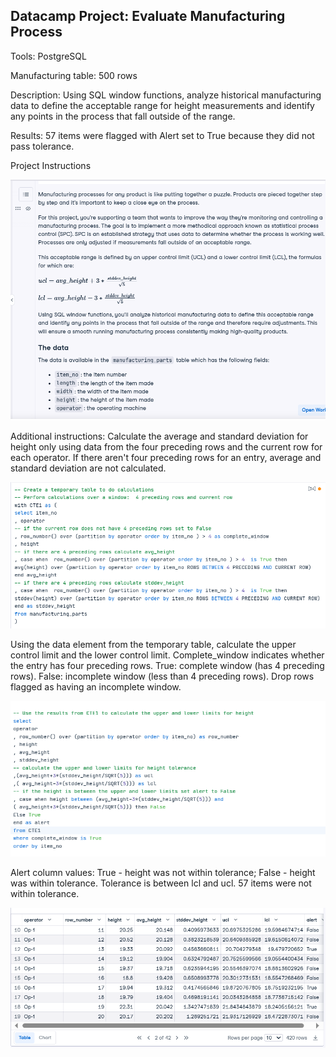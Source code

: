 ##  Datacamp Project:  Evaluate Manufacturing Process

<p>Tools:  PostgreSQL</p>

<p>Manufacturing table:  500 rows</p>

</pre>Description:  Using SQL window functions, analyze historical manufacturing data to define the acceptable range for height measurements and identify any points in the process that fall outside of the range.</pre>

Results:  57 items were flagged with Alert set to True because they did not pass tolerance.

<p>Project Instructions</p>

![Project Description](https://github.com/Sarah269/glowing-dollop/blob/main/Manufacturing%20Process/Evaluate%20Manufacturing%20Process.png)


<p>Additional instructions:  Calculate the average and standard deviation for height only using data from the four preceding rows and the current row for each operator.   If there aren't four preceding rows for an entry, average and standard deviation are not calculated. </p>

![Create table for first set of calculations](https://github.com/Sarah269/glowing-dollop/blob/main/Manufacturing%20Process/Evaluate%20Manufacturing%20Process%20-%20CTE1.png)




<p> Using the data element from the temporary table, calculate the upper control limit and the lower control limit.  Complete_window indicates whether the entry has four preceding rows.  True:  complete window (has 4 preceding rows).  False:  incomplete window (less than 4 preceding rows).  Drop rows flagged as having an incomplete window.</p>


![Calculate control limits](https://github.com/Sarah269/glowing-dollop/blob/main/Manufacturing%20Process/Evaluate%20Manufacturing%20Process%20-%20Main%20Query.png)


<p>Alert column values: True - height was not within tolerance;  False - height was within tolerance.  Tolerance is between lcl and ucl. 
 57 items were not within tolerance.</p>

![Results](https://github.com/Sarah269/glowing-dollop/blob/main/Manufacturing%20Process/Evalulate%20Manufacturing%20Process%20-%20Results.png)




